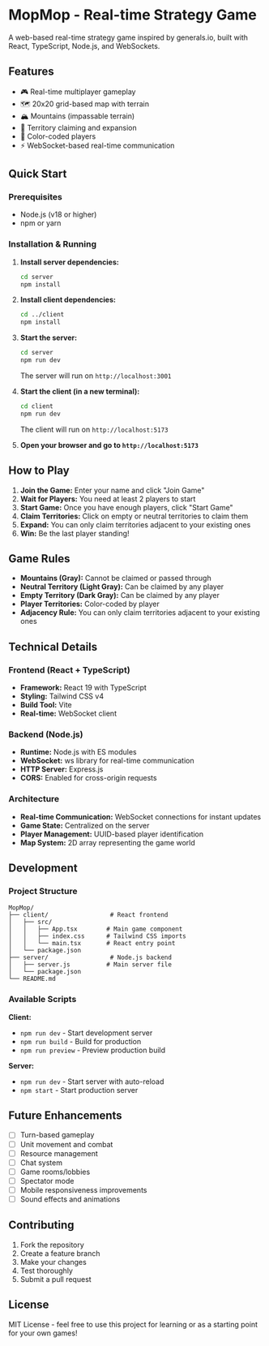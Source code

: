 # MopMop - Real-time Strategy Game

A web-based real-time strategy game inspired by generals.io, built with React, TypeScript, Node.js, and WebSockets.

## Features

- 🎮 Real-time multiplayer gameplay
- 🗺️ 20x20 grid-based map with terrain
- 🏔️ Mountains (impassable terrain)
- 🎯 Territory claiming and expansion
- 🌈 Color-coded players
- ⚡ WebSocket-based real-time communication

## Quick Start

### Prerequisites

- Node.js (v18 or higher)
- npm or yarn

### Installation & Running

1. **Install server dependencies:**
   ```bash
   cd server
   npm install
   ```

2. **Install client dependencies:**
   ```bash
   cd ../client
   npm install
   ```

3. **Start the server:**
   ```bash
   cd server
   npm run dev
   ```
   The server will run on `http://localhost:3001`

4. **Start the client (in a new terminal):**
   ```bash
   cd client
   npm run dev
   ```
   The client will run on `http://localhost:5173`

5. **Open your browser and go to `http://localhost:5173`**

## How to Play

1. **Join the Game:** Enter your name and click "Join Game"
2. **Wait for Players:** You need at least 2 players to start
3. **Start Game:** Once you have enough players, click "Start Game"
4. **Claim Territories:** Click on empty or neutral territories to claim them
5. **Expand:** You can only claim territories adjacent to your existing ones
6. **Win:** Be the last player standing!

## Game Rules

- **Mountains (Gray):** Cannot be claimed or passed through
- **Neutral Territory (Light Gray):** Can be claimed by any player
- **Empty Territory (Dark Gray):** Can be claimed by any player
- **Player Territories:** Color-coded by player
- **Adjacency Rule:** You can only claim territories adjacent to your existing ones

## Technical Details

### Frontend (React + TypeScript)
- **Framework:** React 19 with TypeScript
- **Styling:** Tailwind CSS v4
- **Build Tool:** Vite
- **Real-time:** WebSocket client

### Backend (Node.js)
- **Runtime:** Node.js with ES modules
- **WebSocket:** ws library for real-time communication
- **HTTP Server:** Express.js
- **CORS:** Enabled for cross-origin requests

### Architecture
- **Real-time Communication:** WebSocket connections for instant updates
- **Game State:** Centralized on the server
- **Player Management:** UUID-based player identification
- **Map System:** 2D array representing the game world

## Development

### Project Structure
```
MopMop/
├── client/                 # React frontend
│   ├── src/
│   │   ├── App.tsx        # Main game component
│   │   ├── index.css      # Tailwind CSS imports
│   │   └── main.tsx       # React entry point
│   └── package.json
├── server/                 # Node.js backend
│   ├── server.js          # Main server file
│   └── package.json
└── README.md
```

### Available Scripts

**Client:**
- `npm run dev` - Start development server
- `npm run build` - Build for production
- `npm run preview` - Preview production build

**Server:**
- `npm run dev` - Start server with auto-reload
- `npm start` - Start production server

## Future Enhancements

- [ ] Turn-based gameplay
- [ ] Unit movement and combat
- [ ] Resource management
- [ ] Chat system
- [ ] Game rooms/lobbies
- [ ] Spectator mode
- [ ] Mobile responsiveness improvements
- [ ] Sound effects and animations

## Contributing

1. Fork the repository
2. Create a feature branch
3. Make your changes
4. Test thoroughly
5. Submit a pull request

## License

MIT License - feel free to use this project for learning or as a starting point for your own games!
